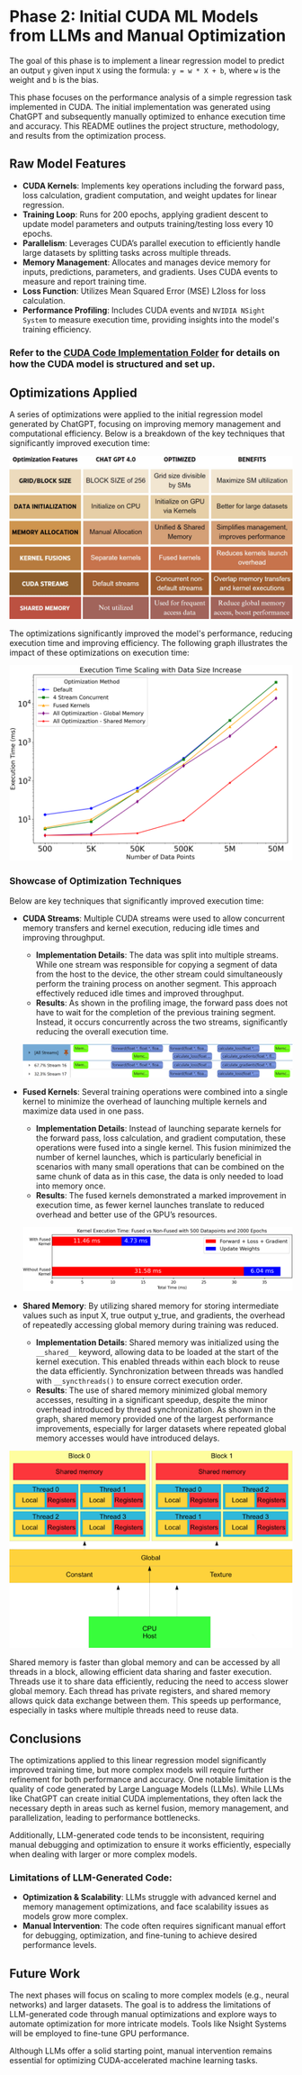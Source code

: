 # Phase 2: Initial CUDA ML Models from LLMs and Manual Optimization

The goal of this phase is to implement a linear regression model to predict an output `y` given input `X` using the formula: `y = w * X + b`, where `w` is the weight and `b` is the bias.

This phase focuses on the performance analysis of a simple regression task implemented in CUDA. The initial implementation was generated using ChatGPT and subsequently manually optimized to enhance execution time and accuracy. This README outlines the project structure, methodology, and results from the optimization process.

## Raw Model Features

- **CUDA Kernels**: Implements key operations including the forward pass, loss calculation, gradient computation, and weight updates for linear regression.
- **Training Loop**: Runs for 200 epochs, applying gradient descent to update model parameters and outputs training/testing loss every 10 epochs.
- **Parallelism**: Leverages CUDA’s parallel execution to efficiently handle large datasets by splitting tasks across multiple threads.
- **Memory Management**: Allocates and manages device memory for inputs, predictions, parameters, and gradients. Uses CUDA events to measure and report training time.
- **Loss Function**: Utilizes Mean Squared Error (MSE) L2loss for loss calculation.
- **Performance Profiling**: Includes CUDA events and `NVIDIA NSight System` to measure execution time, providing insights into the model's training efficiency.

### Refer to the [CUDA Code Implementation Folder](./cuda_models/) for details on how the CUDA model is structured and set up.

## Optimizations Applied

A series of optimizations were applied to the initial regression model generated by ChatGPT, focusing on improving memory management and computational efficiency. Below is a breakdown of the key techniques that significantly improved execution time:

![Optimization Methods](./images/optimization_methods.png)

The optimizations significantly improved the model's performance, reducing execution time and improving efficiency. The following graph illustrates the impact of these optimizations on execution time:

![Execution Time](./images/execution_time_cuda.png)

### Showcase of Optimization Techniques

Below are key techniques that significantly improved execution time:

- **CUDA Streams**: Multiple CUDA streams were used to allow concurrent memory transfers and kernel execution, reducing idle times and improving throughput.

  - **Implementation Details**: The data was split into multiple streams. While one stream was responsible for copying a segment of data from the host to the device, the other stream could simultaneously perform the training process on another segment. This approach effectively reduced idle times and improved throughput. 
  - **Results**: As shown in the profiling image, the forward pass does not have to wait for the completion of the previous training segment. Instead, it occurs concurrently across the two streams, significantly reducing the overall execution time.

  ![Concurrent streams](./images/concurrent_streams.png)

- **Fused Kernels**: Several training operations were combined into a single kernel to minimize the overhead of launching multiple kernels and maximize data used in one pass.

  - **Implementation Details**: Instead of launching separate kernels for the forward pass, loss calculation, and gradient computation, these operations were fused into a single kernel. This fusion minimized the number of kernel launches, which is particularly beneficial in scenarios with many small operations that can be combined on the same chunk of data as in this case, the data is only needed to load into memory once.
  - **Results**: The fused kernels demonstrated a marked improvement in execution time, as fewer kernel launches translate to reduced overhead and better use of the GPU’s resources.

  ![Fused Kernels](./images/fused_kernel.png)

- **Shared Memory**: By utilizing shared memory for storing intermediate values such as input X, true output y_true, and gradients, the overhead of repeatedly accessing global memory during training was reduced.

  - **Implementation Details**:  Shared memory was initialized using the ```__shared__``` keyword, allowing data to be loaded at the start of the kernel execution. This enabled threads within each block to reuse the data efficiently. Synchronization between threads was handled with ```__syncthreads()``` to ensure correct execution order.
  - **Results**: The use of shared memory minimized global memory accesses, resulting in a significant speedup, despite the minor overhead introduced by thread synchronization. As shown in the graph, shared memory provided one of the largest performance improvements, especially for larger datasets where repeated global memory accesses would have introduced delays.

<p align="center">
  <img src="./images/shared_global_diagram.png" alt="Shared Memory Diagram">
</p>

Shared memory is faster than global memory and can be accessed by all threads in a block, allowing efficient data sharing and faster execution. Threads use it to share data efficiently, reducing the need to access slower global memory. Each thread has private registers, and shared memory allows quick data exchange between them. This speeds up performance, especially in tasks where multiple threads need to reuse data.

## Conclusions

The optimizations applied to this linear regression model significantly improved training time, but more complex models will require further refinement for both performance and accuracy. One notable limitation is the quality of code generated by Large Language Models (LLMs). While LLMs like ChatGPT can create initial CUDA implementations, they often lack the necessary depth in areas such as kernel fusion, memory management, and parallelization, leading to performance bottlenecks.

Additionally, LLM-generated code tends to be inconsistent, requiring manual debugging and optimization to ensure it works efficiently, especially when dealing with larger or more complex models.

### Limitations of LLM-Generated Code:
- **Optimization & Scalability**: LLMs struggle with advanced kernel and memory management optimizations, and face scalability issues as models grow more complex.
- **Manual Intervention**: The code often requires significant manual effort for debugging, optimization, and fine-tuning to achieve desired performance levels.

## Future Work

The next phases will focus on scaling to more complex models (e.g., neural networks) and larger datasets. The goal is to address the limitations of LLM-generated code through manual optimizations and explore ways to automate optimization for more intricate models. Tools like Nsight Systems will be employed to fine-tune GPU performance.

Although LLMs offer a solid starting point, manual intervention remains essential for optimizing CUDA-accelerated machine learning tasks.